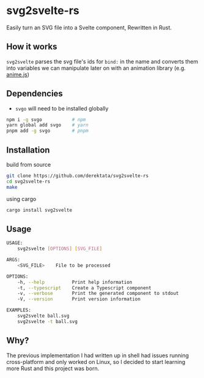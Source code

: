 # svg2svelte-rs

Easily turn an SVG file into a Svelte component, Rewritten in Rust.

## How it works

`svg2svelte` parses the svg file's ids for `bind:` in the name and converts them into variables we can manipulate later on with an animation library (e.g. [anime.js])

## Dependencies

+ `svgo` will need to be installed globally

```bash
npm i -g svgo           # npm
yarn global add svgo    # yarn
pnpm add -g svgo        # pnpm
```

## Installation

build from source
```bash
git clone https://github.com/derektata/svg2svelte-rs
cd svg2svelte-rs
make
```

using cargo
```bash
cargo install svg2svelte
```

## Usage
```bash
USAGE:
    svg2svelte [OPTIONS] [SVG_FILE]

ARGS:
    <SVG_FILE>    File to be processed

OPTIONS:
    -h, --help          Print help information
    -t, --typescript    Create a Typescript component
    -v, --verbose       Print the generated component to stdout
    -V, --version       Print version information

EXAMPLES:
    svg2svelte ball.svg
    svg2svelte -t ball.svg
```

## Why?

The previous implementation I had written up in shell had issues running cross-platform and only worked on Linux, so I decided to start learning more Rust and this project was born.

[svelte]:https://svelte.dev/
[anime.js]:https://animejs.com/
